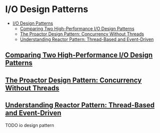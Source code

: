 # I/O Design Patterns

- [I/O Design Patterns](#io-design-patterns)
  - [Comparing Two High-Performance I/O Design Patterns](#comparing-two-high-performance-io-design-patterns)
  - [The Proactor Design Pattern: Concurrency Without Threads](#the-proactor-design-pattern-concurrency-without-threads)
  - [Understanding Reactor Pattern: Thread-Based and Event-Driven](#understanding-reactor-pattern-thread-based-and-event-driven)

## [Comparing Two High-Performance I/O Design Patterns](https://www.artima.com/articles/io_design_patterns.html)

## [The Proactor Design Pattern: Concurrency Without Threads](https://www.boost.org/doc/libs/1_72_0/doc/html/boost_asio/overview/core/async.html)

## [Understanding Reactor Pattern: Thread-Based and Event-Driven](https://dzone.com/articles/understanding-reactor-pattern-thread-based-and-eve)



TODO io design pattern